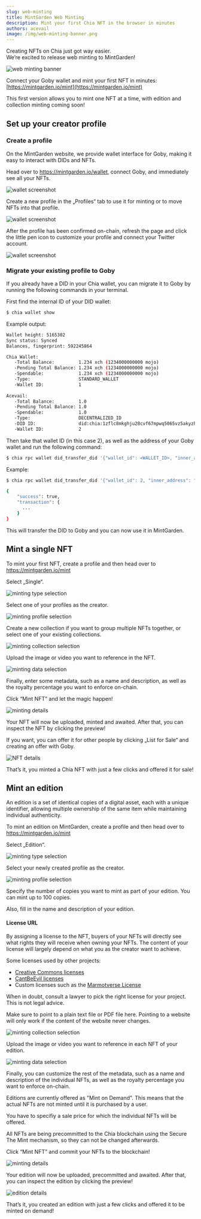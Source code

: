 ```yaml
---
slug: web-minting
title: MintGarden Web Minting
description: Mint your first Chia NFT in the browser in minutes
authors: acevail
image: /img/web-minting-banner.png
---
```


Creating NFTs on Chia just got way easier.<br/>
We’re excited to release web minting to MintGarden!

![web minting banner](/img/web-minting-banner.png)

Connect your Goby wallet and mint your first NFT in minutes:<br/>
[https://mintgarden.io/mint](https://mintgarden.io/mint)

This first version allows you to mint one NFT at a time, with edition and collection minting coming soon!

## Set up your creator profile

### Create a profile

On the MintGarden website, we provide wallet interface for Goby, making it easy to interact with DIDs and NFTs.

Head over to https://mintgarden.io/wallet, connect Goby, and immediately see all your NFTs.

![wallet screenshot](/img/web-minting/wallet.png)

Create a new profile in the „Profiles“ tab to use it for minting or to move NFTs into that profile.

![wallet screenshot](/img/web-minting/wallet-2.png)

After the profile has been confirmed on-chain, refresh the page and click the little pen icon to customize your profile
and connect your Twitter account.

![wallet screenshot](/img/web-minting/wallet-3.png)

### Migrate your existing profile to Goby

If you already have a DID in your Chia wallet, you can migrate it to Goby by running the following commands in your terminal.

First find the internal ID of your DID wallet:

```bash
$ chia wallet show
```

Example output:
```bash
Wallet height: 5165302
Sync status: Synced
Balances, fingerprint: 592245864

Chia Wallet:
   -Total Balance:         1.234 xch (1234000000000 mojo)
   -Pending Total Balance: 1.234 xch (1234000000000 mojo)
   -Spendable:             1.234 xch (1234000000000 mojo)
   -Type:                  STANDARD_WALLET
   -Wallet ID:             1
   
Acevail:
   -Total Balance:         1.0
   -Pending Total Balance: 1.0
   -Spendable:             1.0
   -Type:                  DECENTRALIZED_ID
   -DID ID:                did:chia:1zflc8mkghju28cvf67mpwq5065vz5akyzhzek7lvrgp689f28j3q4dhg9f
   -Wallet ID:             2
```

Then take that wallet ID (in this case 2), as well as the address of your Goby wallet and run the following command:
```bash
$ chia rpc wallet did_transfer_did '{"wallet_id": <WALLET_ID>, "inner_address": "<YOUR_GOBY_ADDRESS>", "fee": 1000000000, "with_recovery_info": true}'
```

Example:
```bash
$ chia rpc wallet did_transfer_did '{"wallet_id": 2, "inner_address": "xch1ysveu6vh0evhuwq30708syfep7nfaed29l0ejee9nw3wjfjalq8s4fjjvy", "fee": 1000000000, "with_recovery_info": true}'

{
    "success": true,
    "transaction": {
      ...
    }
}
```

This will transfer the DID to Goby and you can now use it in MintGarden.

## Mint a single NFT

To mint your first NFT, create a profile and then head over to https://mintgarden.io/mint

Select „Single“.

![minting type selection](/img/web-minting/minting-1.png)

Select one of your profiles as the creator.

![minting profile selection](/img/web-minting/minting-2.png)

Create a new collection if you want to group multiple NFTs together, or select one of your existing collections.

![minting collection selection](/img/web-minting/minting-3.png)

Upload the image or video you want to reference in the NFT.

![minting data selection](/img/web-minting/minting-4.png)

Finally, enter some metadata, such as a name and description, as well as the royalty percentage you want to enforce
on-chain.

Click “Mint NFT” and let the magic happen!

![minting details](/img/web-minting/minting-5.png)

Your NFT will now be uploaded, minted and awaited. After that, you can inspect the NFT by clicking the preview!

If you want, you can offer it for other people by clicking „List for Sale“ and creating an offer with Goby.

![NFT details](/img/web-minting/minting-6.png)

That’s it, you minted a Chia NFT with just a few clicks and offered it for sale!

## Mint an edition

An edition is a set of identical copies of a digital asset, each with a unique identifier, allowing multiple
ownership of the same item while maintaining individual authenticity.

To mint an edition on MintGarden, create a profile and then head over to https://mintgarden.io/mint

Select „Edition“.

![minting type selection](/img/web-minting/edition-1.png)

Select your newly created profile as the creator.

![minting profile selection](/img/web-minting/edition-2.png)

Specify the number of copies you want to mint as part of your edition.
You can mint up to 100 copies.

Also, fill in the name and description of your edition.


#### License URL

By assigning a license to the NFT, buyers of your NFTs will directly see what rights they will receive when owning your
NFTs.
The content of your license will largely depend on what you as the creator want to achieve.

Some licenses used by other projects:

* [Creative Commons licenses](https://creativecommons.org/2014/01/07/plaintext-versions-of-creative-commons-4-0-licenses/)
* [CantBeEvil licenses](https://github.com/a16z/a16z-contracts#cantbeevil-license)
* Custom licenses such as the [Marmotverse License](https://assets.marmotverse.io/spacemarmots/marmotverse_license.pdf)

When in doubt, consult a lawyer to pick the right license for your project. This is not legal advice.

Make sure to point to a plain text file or PDF file here.
Pointing to a website will only work if the content of the website never changes.

![minting collection selection](/img/web-minting/edition-3.png)

Upload the image or video you want to reference in each NFT of your edition.

![minting data selection](/img/web-minting/edition-4.png)

Finally, you can customize the rest of the metadata, such as a name and description of the individual NFTs, as well as the royalty percentage you want to enforce
on-chain.

Editions are currently offered as "Mint on Demand".
This means that the actual NFTs are not minted until it is purchased by a user.

You have to specifiy a sale price for which the individual NFTs will be offered.

All NFTs are being precommitted to the Chia blockchain using the Secure The Mint mechanism, so they can not be changed afterwards. 

Click “Mint NFT” and commit your NFTs to the blockchain!

![minting details](/img/web-minting/edition-5.png)

Your edition will now be uploaded, precommitted and awaited. After that, you can inspect the edition by clicking the preview!

![edition details](/img/web-minting/edition-6.png)

That’s it, you created an edition with just a few clicks and offered it to be minted on demand!

